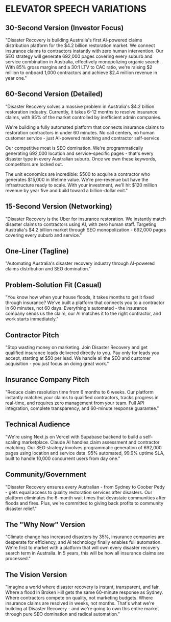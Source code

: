 # ELEVATOR SPEECH VARIATIONS

## 30-Second Version (Investor Focus)

"Disaster Recovery is building Australia's first AI-powered claims distribution platform for the $4.2 billion restoration market. We connect insurance claims to contractors instantly with zero human intervention. Our SEO strategy will generate 692,000 pages covering every suburb and service combination in Australia, effectively monopolizing organic search. With 85% gross margins and a 30:1 LTV to CAC ratio, we're raising $2 million to onboard 1,000 contractors and achieve $2.4 million revenue in year one."

## 60-Second Version (Detailed)

"Disaster Recovery solves a massive problem in Australia's $4.2 billion restoration industry. Currently, it takes 6-12 months to resolve insurance claims, with 95% of the market controlled by inefficient admin companies. 

We're building a fully automated platform that connects insurance claims to restoration contractors in under 60 minutes. No call centers, no human customer service - just AI-powered matching and contractor self-service.

Our competitive moat is SEO domination. We're programmatically generating 692,000 location and service-specific pages - that's every disaster type in every Australian suburb. Once we own these keywords, competitors are locked out.

The unit economics are incredible: $500 to acquire a contractor who generates $15,000 in lifetime value. We're pre-revenue but have the infrastructure ready to scale. With your investment, we'll hit $120 million revenue by year five and build toward a billion-dollar exit."

## 15-Second Version (Networking)

"Disaster Recovery is the Uber for insurance restoration. We instantly match disaster claims to contractors using AI, with zero human staff. Targeting Australia's $4.2 billion market through SEO monopolization - 692,000 pages covering every suburb and service."

## One-Liner (Tagline)

"Automating Australia's disaster recovery industry through AI-powered claims distribution and SEO domination."

## Problem-Solution Fit (Casual)

"You know how when your house floods, it takes months to get it fixed through insurance? We've built a platform that connects you to a contractor in 60 minutes, not 60 days. Everything's automated - the insurance company sends us the claim, our AI matches it to the right contractor, and work starts immediately."

## Contractor Pitch

"Stop wasting money on marketing. Join Disaster Recovery and get qualified insurance leads delivered directly to you. Pay only for leads you accept, starting at $50 per lead. We handle all the SEO and customer acquisition - you just focus on doing great work."

## Insurance Company Pitch

"Reduce claim resolution time from 6 months to 6 weeks. Our platform instantly matches your claims to qualified contractors, tracks progress in real-time, and requires zero management from your team. Full API integration, complete transparency, and 60-minute response guarantee."

## Technical Audience

"We're using Next.js on Vercel with Supabase backend to build a self-scaling marketplace. Claude AI handles claim assessment and contractor matching. Our SEO strategy involves programmatic generation of 692,000 pages using location and service data. 95% automated, 99.9% uptime SLA, built to handle 10,000 concurrent users from day one."

## Community/Government

"Disaster Recovery ensures every Australian - from Sydney to Coober Pedy - gets equal access to quality restoration services after disasters. Our platform eliminates the 6-month wait times that devastate communities after floods and fires. Plus, we're committed to giving back profits to community disaster relief."

## The "Why Now" Version

"Climate change has increased disasters by 35%, insurance companies are desperate for efficiency, and AI technology finally enables full automation. We're first to market with a platform that will own every disaster recovery search term in Australia. In 5 years, this will be how all insurance claims are processed."

## The Vision Version

"Imagine a world where disaster recovery is instant, transparent, and fair. Where a flood in Broken Hill gets the same 60-minute response as Sydney. Where contractors compete on quality, not marketing budgets. Where insurance claims are resolved in weeks, not months. That's what we're building at Disaster Recovery - and we're going to own this entire market through pure SEO domination and radical automation."